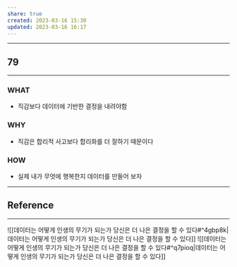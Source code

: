```yaml
---
share: true
created: 2023-03-16 15:30
updated: 2023-03-16 16:17
---
```


---
## 79
---
### WHAT
- 직감보다 데이터에 기반한 결정을 내려야함
### WHY
- 직감은 합리적 사고보다 합리화를 더 잘하기 때문이다
### HOW
- 실제 내가 무엇에 행복한지 데이터를 만들어 보자
---


## Reference
---
![[데이터는 어떻게 인생의 무기가 되는가  당신은 더 나은 결정을 할 수 있다#^4gbp8k|데이터는 어떻게 인생의 무기가 되는가  당신은 더 나은 결정을 할 수 있다]]
![[데이터는 어떻게 인생의 무기가 되는가  당신은 더 나은 결정을 할 수 있다#^q7pioq|데이터는 어떻게 인생의 무기가 되는가  당신은 더 나은 결정을 할 수 있다]]